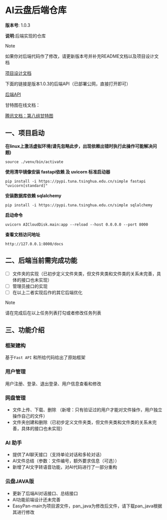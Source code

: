 # AI云盘后端仓库

**版本号**: 1.0.3

**说明**:后端实现的仓库

> [!NOTE]
>
> 如果你对后端代码作了修改，请更新版本号并补充README文档以及项目设计文档
>
> [项目设计文档](https://docs.qq.com/doc/DWENkYmJudmpzTHR1?scene=665ee40978d603bf2a0ba7bbwd6Ss1)

下面的链接是版本1.0.3的后端API（已部署公网，直接打开即可）

[后端API](http://115.29.186.14:8000/docs)

甘特图在线文档：

[腾讯文档：第八组甘特图](https://docs.qq.com/sheet/DRmJadHlabXlLY2h0?tab=000001)

## 一、项目启动

**在linux上激活虚拟环境(请先忽略此步，出现依赖出错时执行此操作可能解决问题)**

```
source ./venv/bin/activate
```

**使用清华镜像安装 fastapi依赖 及  uvicorn 标准启动器**

```
pip install -i https://pypi.tuna.tsinghua.edu.cn/simple fastapi "uvicorn[standard]"
```

**安装数据库依赖 sqlalchemy**

```
pip install -i https://pypi.tuna.tsinghua.edu.cn/simple sqlalchemy
```

**启动命令**

```
uvicorn AICloudDisk.main:app --reload --host 0.0.0.0 --port 8000
```

**查看文档访问地址**

```
http://127.0.0.1:8000/docs
```

## 二、后端当前需完成功能

- [ ] 文件夹的实现（已初步定义文件夹类，但文件夹类和文件类的关系未完善，具体的接口也未实现）
- [ ] 管理员接口的实现
- [ ] 在以上二者实现后作的其它后端优化

> [!NOTE]
>
> 请在完成后在以上任务列表打勾或者修改任务列表

## 三、功能介绍

### 框架建构

基于`Fast API` 和所给代码给出了原始框架

### **用户管理**

用户注册、登录、退出登录、用户信息查看和修改

### 网盘管理

- 文件上传、下载、删除 （新增：只有验证过的用户才能对文件操作，用户独立操作自己的文件）
- 文件夹创建和删除（已初步定义文件夹类，但文件夹类和文件类的关系未完善，具体的接口也未实现）

### AI 助手

- 提供了AI聊天接口（支持单论对话和多轮对话）
- AI文件总结（参数：文件编号，额外要求信息（可选））
- 新增了AI文字转语音功能，对AI代码进行了一部分重构

### 云盘JAVA版
- 更新了后端AI对话接口、总结接口
- AI功能前端设计还未完善
- EasyPan-main为项目源文件，pan_java为修改后文件，请下载pan_java根据其进行修改

